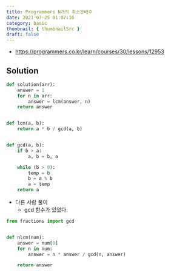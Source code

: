 ```yaml
---
title: Programmers N개의 최소공배수
date: 2021-07-25 01:07:16
category: basic
thumbnail: { thumbnailSrc }
draft: false
---
```


- https://programmers.co.kr/learn/courses/30/lessons/12953

## Solution

```py
def solution(arr):
    answer = 1
    for n in arr:
        answer = lcm(answer, n)
    return answer


def lcm(a, b):
    return a * b / gcd(a, b)


def gcd(a, b):
    if b > a:
        a, b = b, a

    while (b > 0):
        temp = b
        b = a % b
        a = temp
    return a
```

- 다른 사람 풀이
  - gcd 함수가 있었다.

```py
from fractions import gcd


def nlcm(num):
    answer = num[0]
    for n in num:
        answer = n * answer / gcd(n, answer)

    return answer
```
